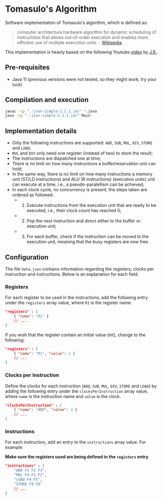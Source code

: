 # Tomasulo's Algorithm

Software implementation of Tomasulo's algorithm, which is defined as:

> computer architecture hardware algorithm for dynamic scheduling of instructions that allows out-of-order execution and enables more efficient use of multiple execution units. - [Wikipedia](https://en.wikipedia.org/wiki/Tomasulo_algorithm)

This implementation is heavly based on the following Youtube [video](https://www.youtube.com/watch?v=jyjE6NHtkiA) by [J.R.](https://www.youtube.com/user/jreis999).

## Pre-requisites

- Java 11 (previous versions were not tested, so they might work, try your luck)

## Compilation and execution

```sh
javac -cp ".:json-simple-1.1.1.jar" *.java
java -cp ".:json-simple-1.1.1.jar" Main
```
## Implementation details

- Only the following instructions are supported: `ADD`, `SUB`, `MUL`, `DIV`, `STORE` and `LOAD`;
- `MUL` and `DIV` only need one register (instead of two) to store the result;
- The instructions are dispatched one at time;
- There is no limit on how many instructions a buffer/reservation unit can hold;
- In the same way, there is no limit on how many instructions a memory unit (ST/LD instructions) and ALU (R instructions) (execution units) unit can execute at a time, i.e., a pseudo-paralellism can be achieved;
- In each clock cycle, no concurrency is present, the steps taken are ordered as followed:
  - 1. Execute instructions from the execution unit that are ready to be executed, i.e., their clock count has reached 0;
  - 2. Pop the next instruction and direct either to the buffer or execution unit;
  - 3. For each buffer, check if the instruction can be moved to the execution unit, meaning that the busy registers are now free.

## Configuration

The file `data.json` contains information regarding the registers, clocks per instruction and instructions. Below is an explanation for each field.

### Registers

For each register to be used in the instructions, add the following entry under the `registers` array value, where `R1` is the register name.

```json
"registers" : [
    { "name": "R1" }
    // ...
]
```

If you wish that the register contain an initial value (int), change to the following:

```json
"registers" : [
    { "name": "R1", "value": 2 }
    // ...
]
```

### Clocks per Instruction

Define the clocks for each instruction (`ADD`, `SUB`, `MUL`, `DIV`, `STORE` and `LOAD`) by adding the following entry under the `clocksPerInstruction` array value, where `name` is the instruction name and `value` is the clock.

```json
"clocksPerInstruction" : [
    { "name": "ADD", "value": 2 }
    // ...
]
```

### Instructions

For each instruction, add an entry to the `instructions` array value. For example:

**Make sure the registers used are being defined in the `registers` entry**

```json
"instructions" : [
    "ADD F1 F2 F3",
    "MUL F4 F1 F2",
    "LOAD F9 F5",
    "STORE F9 F0"
    // ...
]
```
